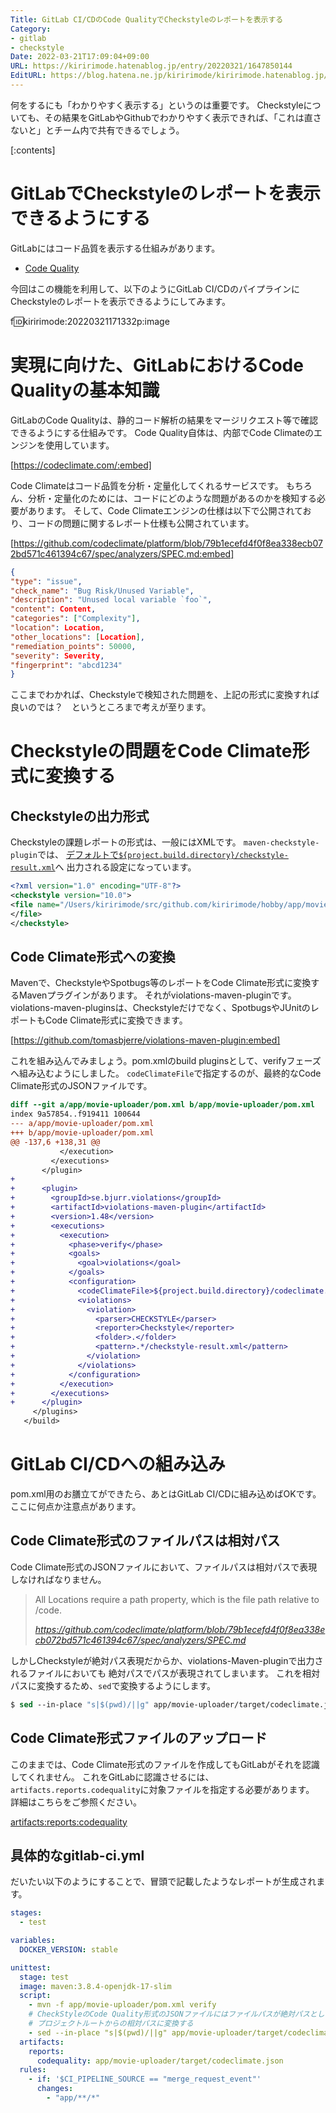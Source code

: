 ```yaml
---
Title: GitLab CI/CDのCode QualityでCheckstyleのレポートを表示する
Category:
- gitlab
- checkstyle
Date: 2022-03-21T17:09:04+09:00
URL: https://kiririmode.hatenablog.jp/entry/20220321/1647850144
EditURL: https://blog.hatena.ne.jp/kiririmode/kiririmode.hatenablog.jp/atom/entry/13574176438075219006
---
```


何をするにも「わかりやすく表示する」というのは重要です。
Checkstyleについても、その結果をGitLabやGithubでわかりやすく表示できれば、「これは直さないと」とチーム内で共有できるでしょう。

[:contents]

# GitLabでCheckstyleのレポートを表示できるようにする

GitLabにはコード品質を表示する仕組みがあります。

- [Code Quality](https://docs.gitlab.com/ee/user/project/merge_requests/code_quality.html)

今回はこの機能を利用して、以下のようにGitLab CI/CDのパイプラインにCheckstyleのレポートを表示できるようにしてみます。

f:id:kiririmode:20220321171332p:image

# 実現に向けた、GitLabにおけるCode Qualityの基本知識

GitLabのCode Qualityは、静的コード解析の結果をマージリクエスト等で確認できるようにする仕組みです。
Code Quality自体は、内部でCode Climateのエンジンを使用しています。

[https://codeclimate.com/:embed]

Code Climateはコード品質を分析・定量化してくれるサービスです。
もちろん、分析・定量化のためには、コードにどのような問題があるのかを検知する必要があります。
そして、Code Climateエンジンの仕様は以下で公開されており、コードの問題に関するレポート仕様も公開されています。

[https://github.com/codeclimate/platform/blob/79b1ecefd4f0f8ea338ecb072bd571c461394c67/spec/analyzers/SPEC.md:embed]

```json
{
"type": "issue",
"check_name": "Bug Risk/Unused Variable",
"description": "Unused local variable `foo`",
"content": Content,
"categories": ["Complexity"],
"location": Location,
"other_locations": [Location],
"remediation_points": 50000,
"severity": Severity,
"fingerprint": "abcd1234"
}
```

ここまでわかれば、Checkstyleで検知された問題を、上記の形式に変換すれば良いのでは？　というところまで考えが至ります。

# Checkstyleの問題をCode Climate形式に変換する

## Checkstyleの出力形式

Checkstyleの課題レポートの形式は、一般にはXMLです。
`maven-checkstyle-plugin`では、
[デフォルトで`${project.build.directory}/checkstyle-result.xml`](https://maven.apache.org/plugins/maven-checkstyle-plugin/check-mojo.html#outputFile)へ
出力される設定になっています。

```xml
<?xml version="1.0" encoding="UTF-8"?>
<checkstyle version="10.0">
<file name="/Users/kiririmode/src/github.com/kiririmode/hobby/app/movie-uploader/src/main/java/de/kiririmo/memory/MovieUploader.java">
</file>
</checkstyle>
```

## Code Climate形式への変換

Mavenで、CheckstyleやSpotbugs等のレポートをCode Climate形式に変換するMavenプラグインがあります。
それがviolations-maven-pluginです。
violations-maven-pluginsは、Checkstyleだけでなく、SpotbugsやJUnitのレポートもCode Climate形式に変換できます。

[https://github.com/tomasbjerre/violations-maven-plugin:embed]

これを組み込んでみましょう。pom.xmlのbuild pluginsとして、verifyフェーズへ組み込むようにしました。
`codeClimateFile`で指定するのが、最終的なCode Climate形式のJSONファイルです。

```diff
diff --git a/app/movie-uploader/pom.xml b/app/movie-uploader/pom.xml
index 9a57854..f919411 100644
--- a/app/movie-uploader/pom.xml
+++ b/app/movie-uploader/pom.xml
@@ -137,6 +138,31 @@
           </execution>
         </executions>
       </plugin>
+
+      <plugin>
+        <groupId>se.bjurr.violations</groupId>
+        <artifactId>violations-maven-plugin</artifactId>
+        <version>1.48</version>
+        <executions>
+          <execution>
+            <phase>verify</phase>
+            <goals>
+              <goal>violations</goal>
+            </goals>
+            <configuration>
+              <codeClimateFile>${project.build.directory}/codeclimate.json</codeClimateFile>
+              <violations>
+                <violation>
+                  <parser>CHECKSTYLE</parser>
+                  <reporter>Checkstyle</reporter>
+                  <folder>.</folder>
+                  <pattern>.*/checkstyle-result.xml</pattern>
+                </violation>
+              </violations>
+            </configuration>
+          </execution>
+        </executions>
+      </plugin>
     </plugins>
   </build>
```

# GitLab CI/CDへの組み込み

pom.xml用のお膳立てができたら、あとはGitLab CI/CDに組み込めばOKです。
ここに何点か注意点があります。

## Code Climate形式のファイルパスは相対パス

Code Climate形式のJSONファイルにおいて、ファイルパスは相対パスで表現しなければなりません。

> All Locations require a path property, which is the file path relative to /code.
> 
> <cite>https://github.com/codeclimate/platform/blob/79b1ecefd4f0f8ea338ecb072bd571c461394c67/spec/analyzers/SPEC.md</cite>

しかしCheckstyleが絶対パス表現だからか、violations-Maven-pluginで出力されるファイルにおいても
絶対パスでパスが表現されてしまいます。
これを相対パスに変換するため、`sed`で変換するようにします。

```tcsh
$ sed --in-place "s|$(pwd)/||g" app/movie-uploader/target/codeclimate.json
```

## Code Climate形式ファイルのアップロード

このままでは、Code Climate形式のファイルを作成してもGitLabがそれを認識してくれません。
これをGitLabに認識させるには、`artifacts.reports.codequality`に対象ファイルを指定する必要があります。
詳細はこちらをご参照ください。

[artifacts:reports:codequality](https://docs.gitlab.com/ee/ci/yaml/artifacts_reports.html#artifactsreportscodequality)

## 具体的なgitlab-ci.yml

だいたい以下のようにすることで、冒頭で記載したようなレポートが生成されます。

```yaml
stages:
  - test

variables:
  DOCKER_VERSION: stable

unittest:
  stage: test
  image: maven:3.8.4-openjdk-17-slim
  script:
    - mvn -f app/movie-uploader/pom.xml verify
    # CheckStyleのCode Quality形式のJSONファイルにはファイルパスが絶対パスとして格納されているため、
    # プロジェクトルートからの相対パスに変換する
    - sed --in-place "s|$(pwd)/||g" app/movie-uploader/target/codeclimate.json
  artifacts:
    reports:
      codequality: app/movie-uploader/target/codeclimate.json
  rules:
    - if: '$CI_PIPELINE_SOURCE == "merge_request_event"'
      changes:
        - "app/**/*"
```
